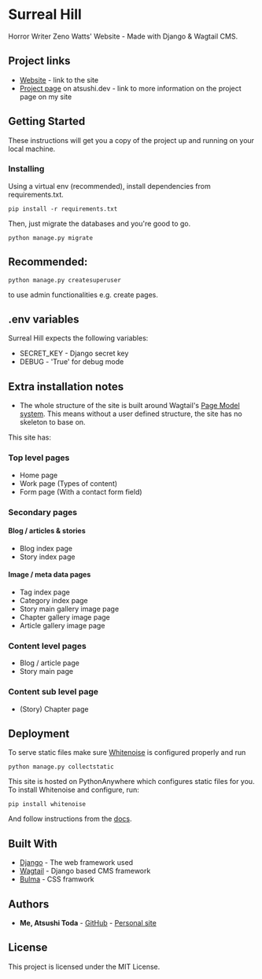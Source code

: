 # Surreal Hill
Horror Writer Zeno Watts' Website - Made with Django & Wagtail CMS.

## Project links
* [Website](https://zenowatts.pythonanywhere.com) - link to the site
* [Project page](https://www.atsushi.dev/work/surreal-hill/) on atsushi.dev - link to more information on the project page on my site

## Getting Started

These instructions will get you a copy of the project up and running on your local machine.

### Installing

Using a virtual env (recommended), install dependencies from requirements.txt.

```
pip install -r requirements.txt
```
Then, just migrate the databases and you're good to go.
```
python manage.py migrate
```

## **Recommended**:
```
python manage.py createsuperuser
```

to use admin functionalities e.g. create pages.

## .env variables
Surreal Hill expects the following variables:

* SECRET_KEY - Django secret key
* DEBUG - 'True' for debug mode


## Extra installation notes
* The whole structure of the site is built around Wagtail's [Page Model system](https://docs.wagtail.io/en/v2.5.1/topics/pages.html). This means without a user defined structure, the site has no skeleton to base on.

This site has:
### Top level pages
* Home page
* Work page (Types of content)
* Form page (With a contact form field)

### Secondary pages
#### Blog / articles & stories
* Blog index page
* Story index page

#### Image / meta data pages
* Tag index page
* Category index page
* Story main gallery image page
* Chapter gallery image page
* Article gallery image page

### Content level pages
* Blog / article page
* Story main page

### Content sub level page
* (Story) Chapter page


## Deployment

To serve static files make sure [Whitenoise](http://whitenoise.evans.io/en/stable/django.html) is configured properly and run
```
python manage.py collectstatic
```

This site is hosted on PythonAnywhere which configures static files for you. To install Whitenoise and configure, run:
```
pip install whitenoise
```
And follow instructions from the [docs](http://whitenoise.evans.io/en/stable/django.html).

## Built With

* [Django](https://docs.djangoproject.com/en/2.2/) - The web framework used
* [Wagtail](https://docs.wagtail.io/en/v2.5.1/index.html) - Django based CMS framework
* [Bulma](https://bulma.io/) - CSS framwork

## Authors

* **Me, Atsushi Toda** - [GitHub](https://github.com/todaatsushi) - [Personal site](https://www.atsushi.dev)

## License

This project is licensed under the MIT License.
